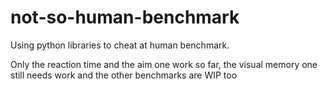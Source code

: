 # not-so-human-benchmark
Using python libraries to cheat at human benchmark.

Only the reaction time and the aim one work so far, the visual memory one still needs work and the other benchmarks are WIP too

